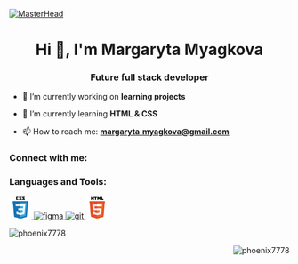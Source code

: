 [![MasterHead](https://c.tenor.com/Gfm1uaH_0-cAAAAd/code-its-fun-its-fun.gif)](https://phoenix7778.io)

<h1 align="center">Hi 👋, I'm Margaryta Myagkova</h1>
<h3 align="center">Future full stack developer</h3>

- 🔭 I’m currently working on **learning projects**

- 🌱 I’m currently learning **HTML & CSS**

- 📫 How to reach me: **margaryta.myagkova@gmail.com**

<h3 align="left">Connect with me:</h3>
<p align="left">
</p>

<h3 align="left">Languages and Tools:</h3>
<p align="left"> <a href="https://www.w3schools.com/css/" target="_blank" rel="noreferrer"> <img src="https://raw.githubusercontent.com/devicons/devicon/master/icons/css3/css3-original-wordmark.svg" alt="css3" width="40" height="40"/> </a> <a href="https://www.figma.com/" target="_blank" rel="noreferrer"> <img src="https://www.vectorlogo.zone/logos/figma/figma-icon.svg" alt="figma" width="40" height="40"/> </a> <a href="https://git-scm.com/" target="_blank" rel="noreferrer"> <img src="https://www.vectorlogo.zone/logos/git-scm/git-scm-icon.svg" alt="git" width="40" height="40"/> </a> <a href="https://www.w3.org/html/" target="_blank" rel="noreferrer"> <img src="https://raw.githubusercontent.com/devicons/devicon/master/icons/html5/html5-original-wordmark.svg" alt="html5" width="40" height="40"/> </a> </p>

<p>&nbsp;<img align="left" src="https://github-readme-stats.vercel.app/api?username=phoenix7778&show_icons=true&locale=en" alt="phoenix7778" /></p>

<p><img align="right" src="https://github-readme-stats.vercel.app/api/top-langs?username=phoenix7778&show_icons=true&locale=en&layout=compact" alt="phoenix7778" /></p>
